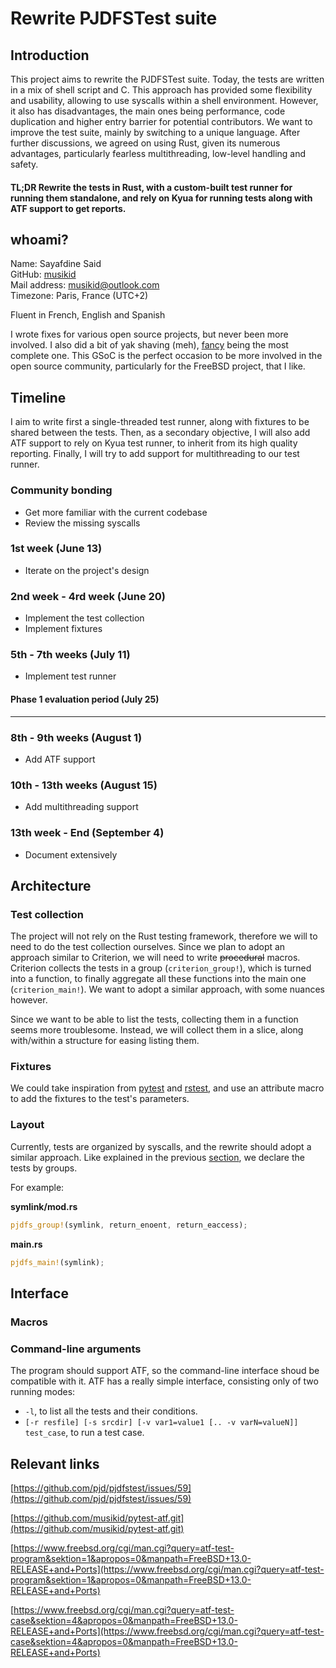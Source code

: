 # Rewrite PJDFSTest suite

## Introduction

This project aims to rewrite the PJDFSTest suite.
Today, the tests are written in a mix of shell script and C.
This approach has provided some flexibility and usability, allowing to use syscalls within a shell environment.
However, it also has disadvantages, the main ones being performance, code duplication and
higher entry barrier for potential contributors.
We want to improve the test suite, mainly by switching to a unique language.
After further discussions, we agreed on using Rust, given its numerous advantages,
particularly fearless multithreading, low-level handling and safety.


#### TL;DR Rewrite the tests in Rust, with a custom-built test runner for running them standalone, and rely on Kyua for running tests along with ATF support to get reports.

## whoami?

Name: Sayafdine Said\
GitHub: [musikid](https://github.com/musikid)\
Mail address: [musikid@outlook.com](mailto:musikid@outlook.com)\
Timezone: Paris, France (UTC+2)

Fluent in French, English and Spanish

I wrote fixes for various open source projects, but never been more involved.
I also did a bit of yak shaving (meh),
[fancy](https://github.com/musikid/fancy.git) being the most complete one.
This GSoC is the perfect occasion to be more involved in the open source community,
particularly for the FreeBSD project, that I like.

## Timeline

I aim to write first a single-threaded test runner, along with fixtures to be shared between the tests.
Then, as a secondary objective, I will also add ATF support to rely on Kyua test runner,
to inherit from its high quality reporting.
Finally, I will try to add support for multithreading to our test runner.

### Community bonding

- Get more familiar with the current codebase
- Review the missing syscalls

### 1st week (June 13)

- Iterate on the project's design

### 2nd week - 4rd week (June 20)

- Implement the test collection
- Implement fixtures

### 5th - 7th weeks (July 11)

- Implement test runner

#### Phase 1 evaluation period (July 25)

________________________

### 8th - 9th weeks (August 1)

- Add ATF support

### 10th - 13th weeks (August 15)

- Add multithreading support

### 13th week - End (September 4)

- Document extensively

## Architecture

### Test collection

The project will not rely on the Rust testing framework,
therefore we will to need to do the test collection ourselves.
Since we plan to adopt an approach similar to Criterion, we will need to write ~~procedural~~ macros.
Criterion collects the tests in a group (`criterion_group!`), which is turned into a function,
to finally aggregate all these functions into the main one (`criterion_main!`).
We want to adopt a similar approach, with some nuances however.

Since we want to be able to list the tests, collecting them in a function seems more troublesome.
Instead, we will collect them in a slice, along with/within a structure for easing listing them.

### Fixtures

We could take inspiration from [pytest](https://docs.pytest.org/en/7.1.x/explanation/fixtures.html) and [rstest](https://docs.rs/rstest/latest/rstest/attr.fixture.html), and use an attribute macro to add the fixtures to the test's parameters.

### Layout

Currently, tests are organized by syscalls, and the rewrite should adopt a similar approach.
Like explained in the previous [section](#test-collection), we declare the tests by groups.

For example:

**symlink/mod.rs**
```rust
pjdfs_group!(symlink, return_enoent, return_eaccess);
```

**main.rs**
```rust
pjdfs_main!(symlink);
```

## Interface

### Macros



### Command-line arguments

The program should support ATF, so the command-line interface shoud be compatible with it. ATF has a really simple interface, consisting only of two running modes:

- `-l`, to list all the tests and their conditions.
- `[-r resfile] [-s srcdir] [-v var1=value1 [.. -v varN=valueN]] test_case`, to run a test case.


## Relevant links

[https://github.com/pjd/pjdfstest/issues/59](https://github.com/pjd/pjdfstest/issues/59)

[https://github.com/musikid/pytest-atf.git](https://github.com/musikid/pytest-atf.git)

[https://www.freebsd.org/cgi/man.cgi?query=atf-test-program&sektion=1&apropos=0&manpath=FreeBSD+13.0-RELEASE+and+Ports](https://www.freebsd.org/cgi/man.cgi?query=atf-test-program&sektion=1&apropos=0&manpath=FreeBSD+13.0-RELEASE+and+Ports)

[https://www.freebsd.org/cgi/man.cgi?query=atf-test-case&sektion=4&apropos=0&manpath=FreeBSD+13.0-RELEASE+and+Ports](https://www.freebsd.org/cgi/man.cgi?query=atf-test-case&sektion=4&apropos=0&manpath=FreeBSD+13.0-RELEASE+and+Ports)
